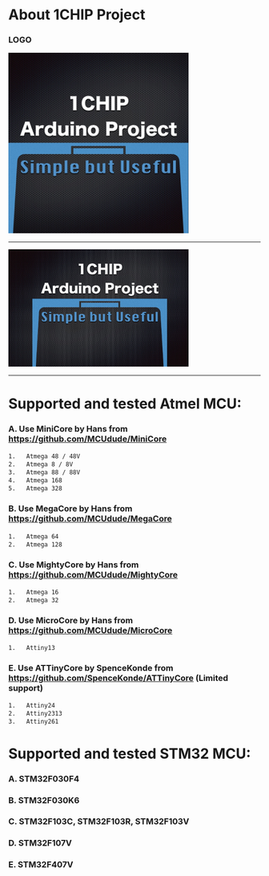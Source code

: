 # About 1CHIP Project

### LOGO

<img src="./images/1CHIP-LOGO.jpg" width="360">  

---
<img src="./images/1chip-logo1.jpg" width="360">  

---
# Supported and tested Atmel MCU:

### A.  Use MiniCore by Hans from https://github.com/MCUdude/MiniCore

    1.   Atmega 48 / 48V
    2.   Atmega 8 / 8V
    3.   Atmega 88 / 88V
    4.   Atmega 168
    5.   Atmega 328
    
### B.  Use MegaCore by Hans from https://github.com/MCUdude/MegaCore

    1.   Atmega 64
    2.   Atmega 128
    
### C.  Use MightyCore by Hans from https://github.com/MCUdude/MightyCore

    1.   Atmega 16
    2.   Atmega 32
    
### D.  Use MicroCore by Hans from https://github.com/MCUdude/MicroCore

    1.   Attiny13

### E.  Use ATTinyCore by SpenceKonde from https://github.com/SpenceKonde/ATTinyCore    (Limited support)

    1.   Attiny24
    2.   Attiny2313
    3.   Attiny261

# Supported and tested STM32 MCU:

### A.  STM32F030F4  
    
### B.  STM32F030K6
    
### C.  STM32F103C, STM32F103R, STM32F103V
    
### D.  STM32F107V

### E.  STM32F407V
